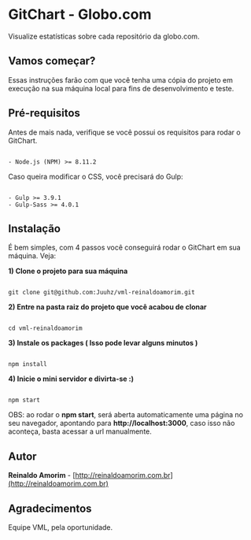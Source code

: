 # GitChart - Globo.com

Visualize estatísticas sobre cada repositório da globo.com.

## Vamos começar?

Essas instruções farão com que você tenha uma cópia do projeto em execução na sua máquina local para fins de desenvolvimento e teste.

## Pré-requisitos

Antes de mais nada, verifique se você possui os requisitos para rodar o GitChart.

```

- Node.js (NPM) >= 8.11.2

```

Caso queira modificar o CSS, você precisará do Gulp:

```

- Gulp >= 3.9.1
- Gulp-Sass >= 4.0.1

```

## Instalação

É bem simples, com 4 passos você conseguirá rodar o GitChart em sua máquina. Veja:

**1) Clone o projeto para sua máquina**

```

git clone git@github.com:Juuhz/vml-reinaldoamorim.git

```

**2) Entre na pasta raiz do projeto que você acabou de clonar**

```

cd vml-reinaldoamorim

```

**3) Instale os packages ( Isso pode levar alguns minutos )**

```

npm install

```

**4) Inicie o mini servidor e divirta-se :)**

```

npm start

```

OBS: ao rodar o **npm start**, será aberta automaticamente uma página no seu navegador, apontando para **http://localhost:3000**, caso isso não aconteça, basta acessar a url manualmente.

## Autor

**Reinaldo Amorim** - [http://reinaldoamorim.com.br](http://reinaldoamorim.com.br)

## Agradecimentos

Equipe VML, pela oportunidade.
